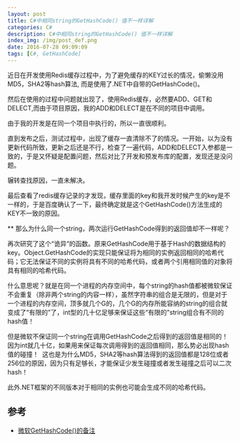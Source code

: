 ```yaml
---
layout: post
title: C#中相同string的GetHashCode() 值不一样详解
categories: C#
description: C#中相同string的GetHashCode() 值不一样详解
index_img: /img/post_def.png
date: 2016-07-28 09:09:09
tags: [C#, GetHashCode]
---
```


近日在开发使用Redis缓存过程中，为了避免缓存的KEY过长的情况，偷懒没用MD5，SHA2等hash算法,
而是使用了.NET中自带的GetHashCode()。

然后在使用的过程中问题就出现了，使用Redis缓存，必然要ADD、GET和DELECT,而由于项目原因，我的ADD和DELECT是在不同的项目中调用。

由于我的开发是在同一个项目中执行的，所以一直很顺利。

直到发布之后，测试过程中，出现了缓存一直清除不了的情况。一开始，以为没有更新代码所致，更新之后还是不行，检查了一遍代码，ADD和DELECT入参都是一致的，于是又怀疑是配置问题，然后对比了开发和预发布库的配置，发现还是没问题。

辗转查找原因，一直未解决。

最后查看了redis缓存记录的才发现，缓存里面的key和我开发时候产生的key是不一样的，于是百度确认了一下，最终确定就是这个GetHashCode()方法生成的KEY不一致的原因。    

** 那么为什么同一个string，两次运行GetHashCode得到的返回值却不一样呢？  

再次研究了这个“诡异”的函数。原来GetHashCode用于基于Hash的数据结构的key。Object.GetHashCode的实现只能保证将为相同的实例返回相同的哈希代码；它无法保证不同的实例将具有不同的哈希代码，或者两个引用相同值的对象将具有相同的哈希代码。

什么意思呢？就是在同一个进程的内存空间中，每个string的hash值都被微软保证不会重复（除非两个string的内容一样），虽然字符串的组合是无限的，但是对于一个进程的内存空间，顶多就几个G的，几个G的内存所能容纳的string的组合就变成了“有限的”了，int型的几十亿足够来保证这些“有限的”string组合有不同的hash值！  

但是微软不保证同一个string在调用GetHashCode之后得到的返回值是相同的！
因为int就几十亿，如果用来保证每次调用得到的返回值相同，那么势必出现hash值的碰撞！  这也是为什么MD5，SHA2等hash算法得到的返回值都是128位或者256位的原因，因为只有足够长，才能保证少发生碰撞或者发生碰撞之后可以二次hash！

此外.NET框架的不同版本对于相同的实例也可能会生成不同的哈希代码。 
     
## 参考

* [微软GetHashCode()的备注][1]


[1]: http://msdn.microsoft.com/zh-cn/library/system.string.gethashcode.aspx

